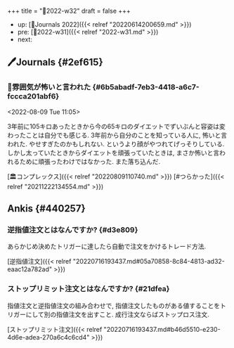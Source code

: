 +++
title = "📓2022-w32"
draft = false
+++

-   up: [📅Journals 2022]({{< relref "20220614200659.md" >}})
-   pre: [📓2022-w31]({{< relref "2022-w31.md" >}})
-   next:


## 🖊Journals {#2ef615}


### 💭雰囲気が怖いと言われた {#6b5abadf-7eb3-4418-a6c7-fccca201abf6}

<span class="timestamp-wrapper"><span class="timestamp">&lt;2022-08-09 Tue 11:05&gt;</span></span>

3年前に105キロあったときから今の65キロのダイエットでずいぶんと容姿は変わったことは自分でも感じる. 3年前から自分のことを知っている人に, 怖いと言われた. やせすぎたのかもしれない. というより顔がやつれてげっそりしている. しかし太っていたときからダイエットを頑張っていたときは, まさか怖いと言われるために頑張ったわけではなかった. また落ち込んだ.

[🏛コンプレックス]({{< relref "20220809110740.md" >}}) [#つらかった]({{< relref "20211222134554.md" >}})


## Ankis {#440257}


### 逆指値注文とはなんですか? {#d3e809}

あらかじめ決めたトリガーに達したら自動で注文をかけるトレード方法.

[逆指値注文]({{< relref "20220716193437.md#05a70858-8c84-4813-ad32-eaac12a782ad" >}})


### ストップリミット注文とはなんですか? {#21dfea}

指値注文と逆指値注文の組み合わせで, 指値注文したものがある値することをトリガーにして別の指値注文を出すこと. 成行注文ならばストップロス注文.

[ストップリミット注文]({{< relref "20220716193437.md#b46d5510-e230-4d6e-adea-270a6c4c6cd4" >}})
